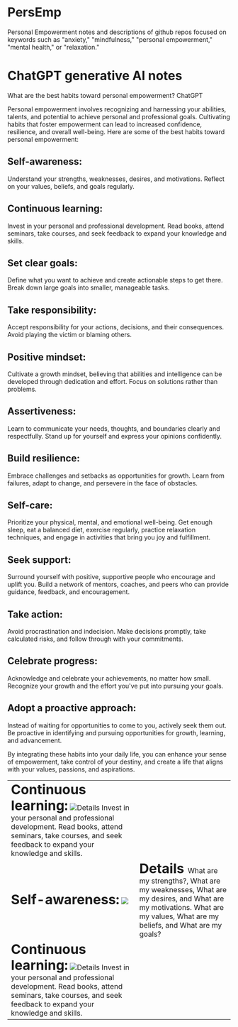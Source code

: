# PersEmp
Personal Empowerment notes and descriptions of github repos focused on keywords such as "anxiety," "mindfulness," "personal empowerment," "mental health," or "relaxation." 

# ChatGPT generative AI notes 
What are the best habits toward personal empowerment?
ChatGPT

Personal empowerment involves recognizing and harnessing your abilities, talents, and potential to achieve personal and professional goals. Cultivating habits that foster empowerment can lead to increased confidence, resilience, and overall well-being. Here are some of the best habits toward personal empowerment:

## Self-awareness: 
Understand your strengths, weaknesses, desires, and motivations. Reflect on your values, beliefs, and goals regularly.

## Continuous learning: 
Invest in your personal and professional development. Read books, attend seminars, take courses, and seek feedback to expand your knowledge and skills.

## Set clear goals: 
Define what you want to achieve and create actionable steps to get there. Break down large goals into smaller, manageable tasks.

## Take responsibility: 
Accept responsibility for your actions, decisions, and their consequences. Avoid playing the victim or blaming others.

## Positive mindset: 
Cultivate a growth mindset, believing that abilities and intelligence can be developed through dedication and effort. Focus on solutions rather than problems.

## Assertiveness: 
Learn to communicate your needs, thoughts, and boundaries clearly and respectfully. Stand up for yourself and express your opinions confidently.

## Build resilience: 
Embrace challenges and setbacks as opportunities for growth. Learn from failures, adapt to change, and persevere in the face of obstacles.

## Self-care: 
Prioritize your physical, mental, and emotional well-being. Get enough sleep, eat a balanced diet, exercise regularly, practice relaxation techniques, and engage in activities that bring you joy and fulfillment.

## Seek support: 
Surround yourself with positive, supportive people who encourage and uplift you. Build a network of mentors, coaches, and peers who can provide guidance, feedback, and encouragement.

## Take action: 
Avoid procrastination and indecision. Make decisions promptly, take calculated risks, and follow through with your commitments.

## Celebrate progress: 
Acknowledge and celebrate your achievements, no matter how small. Recognize your growth and the effort you've put into pursuing your goals.

## Adopt a proactive approach: 
Instead of waiting for opportunities to come to you, actively seek them out. Be proactive in identifying and pursuing opportunities for growth, learning, and advancement.

By integrating these habits into your daily life, you can enhance your sense of empowerment, take control of your destiny, and create a life that aligns with your values, passions, and aspirations.
 

<table border="0">
  <tr>
    <td><b style="font-size:30px">Continuous learning:</b> <img src="https://github.com/ruperto7/PersEmp/assets/19964505/b745f36e-9126-421f-8d9b-57e90b0b5726>  </td>
    <td><b style="font-size:30px">Details </b>Invest in your personal and professional development. Read books, attend seminars, take courses, and seek feedback to expand your knowledge and skills.</td>
 </tr>
 
 <tr>
    <td><b style="font-size:30px">Self-awareness:</b> <img src="https://github.com/ruperto7/PersEmp/assets/19964505/a9cd8936-c201-4386-864e-917c1113b2a5">  </td>
    <td><b style="font-size:30px">Details </b>What are my strengths?, What are my weaknesses, What are my desires, and What are my motivations. What are my values, What are my beliefs, and What are my goals?</td>
 </tr>
 
 <tr>
    <td><b style="font-size:30px">Continuous learning:</b> <img src="https://github.com/ruperto7/PersEmp/assets/19964505/b745f36e-9126-421f-8d9b-57e90b0b5726>  </td>
    <td><b style="font-size:30px">Details </b>Invest in your personal and professional development. Read books, attend seminars, take courses, and seek feedback to expand your knowledge and skills.</td>
 </tr>
 
</table>

 




